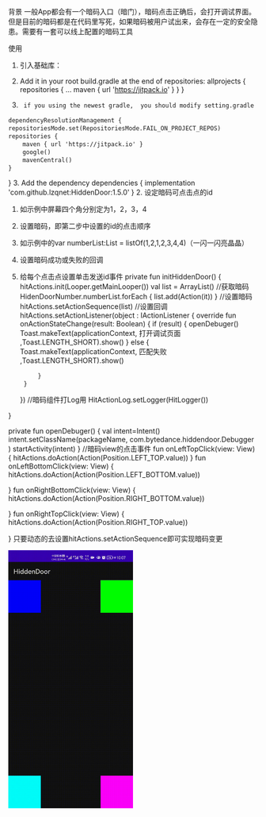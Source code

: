 背景
一般App都会有一个暗码入口（暗门），暗码点击正确后，会打开调试界面。但是目前的暗码都是在代码里写死，如果暗码被用户试出来，会存在一定的安全隐患。需要有一套可以线上配置的暗码工具

使用

1. 引入基础库：
  1. Add it in your root build.gradle at the end of repositories:
        allprojects {
                repositories {
                        ...
                        maven { url 'https://jitpack.io' }
                }
        }


  2.      if you using the newest gradle,  you should modify setting.gradle

    dependencyResolutionManagement {
    repositoriesMode.set(RepositoriesMode.FAIL_ON_PROJECT_REPOS)
    repositories {
        maven { url 'https://jitpack.io' }
        google()
        mavenCentral()
    }
}
  3. Add the dependency
        dependencies {
                implementation 'com.github.lzqnet:HiddenDoor:1.5.0'
        }
2. 设定暗码可点击点的id
  1. 如示例中屏幕四个角分别定为1，2，3，4
3. 设置暗码，即第二步中设置的id的点击顺序
  1. 如示例中的var numberList:List<Int> = listOf(1,2,1,2,3,4,4)（一闪一闪亮晶晶）
4. 设置暗码成功或失败的回调
5. 给每个点击点设置单击发送id事件
private fun initHiddenDoor() {
    hitActions.init(Looper.getMainLooper())
    val list = ArrayList<Action>()
    //获取暗码
    HidenDoorNumber.numberList.forEach {
        list.add(Action(it))
    }
    //设置暗码
    hitActions.setActionSequence(list)
    //设置回调
    hitActions.setActionListener(object : IActionListener {
        override fun onActionStateChange(result: Boolean) {
            if (result) {
                openDebuger()
                Toast.makeText(applicationContext, 打开调试页面 ,Toast.LENGTH_SHORT).show()
            } else {
                Toast.makeText(applicationContext, 匹配失败 ,Toast.LENGTH_SHORT).show()

            }
        }

    })
    //暗码组件打Log用
    HitActionLog.setLogger(HitLogger())

}

private fun openDebuger() {
    val intent=Intent()
    intent.setClassName(packageName, com.bytedance.hiddendoor.Debugger )
    startActivity(intent)
}
//暗码view的点击事件
fun onLeftTopClick(view: View) {
    hitActions.doAction(Action(Position.LEFT_TOP.value))
}
fun onLeftBottomClick(view: View) {
    hitActions.doAction(Action(Position.LEFT_BOTTOM.value))

}
fun onRightBottomClick(view: View) {
    hitActions.doAction(Action(Position.RIGHT_BOTTOM.value))

}
fun onRightTopClick(view: View) {
    hitActions.doAction(Action(Position.RIGHT_TOP.value))

}
  只要动态的去设置hitActions.setActionSequence即可实现暗码变更

<img src="https://github.com/lzqnet/HiddenDoor/blob/master/image/demo.gif" width="50%"  height="50%"  />
